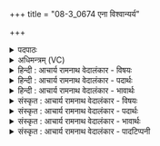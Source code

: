 +++
title = "08-3_0674 एना विश्वान्यर्य"

+++
<details><summary>पदपाठः</summary>

ए꣣ना꣢। वि꣡श्वा꣢꣯नि। अ꣡र्यः꣢। आ। द्यु꣡म्ना꣡नि꣢। मा꣡नु꣢꣯षाणाम्। सि꣡षा꣢꣯सन्तः। व꣣नामहे। ६७४।
</details>

<details><summary>अधिमन्त्रम् (VC)</summary>

- पवमानः सोमः
- अहमीयुराङ्गिरसः
- गायत्री
- षड्जः
</details>

<details><summary>हिन्दी : आचार्य रामनाथ वेदालंकार - विषयः</summary>

तृतीय ऋचा पूर्वार्चिक में ५९३ क्रमाङ्क पर परमात्मा को सम्बोधित करके व्याख्यात की गयी है। यहाँ गुरु को सम्बोधन है।
</details>

<details><summary>हिन्दी : आचार्य रामनाथ वेदालंकार - पदार्थः</summary>

पदार्थान्वय -  हे हमारे अन्तःकरणों को पवित्र करनेवाले गुरुवर ! (अर्यः) विद्याओं के स्वामी आप (एना) इन (विश्वानि) सब (द्युम्नानि) विद्याधनों को (मानुषाणाम्) हम मननशील शिष्यों को (आ) प्राप्त कराओ। उन विद्याधनों को (सिषासन्तः) अन्यों को प्रदान करने की इच्छावाले हम (वनामहे) आपसे सीखते हैं ॥३॥
</details>

<details><summary>हिन्दी : आचार्य रामनाथ वेदालंकार - भावार्थः</summary>

भावार्थ -  जो मनुष्य गुरुओं के पास से अनेक प्रकार की भौतिक विद्याओं तथा आध्यात्मिक विद्याओं को पढ़कर अन्यों को पढ़ाते हैं,वे ही गुरु-ऋण से मुक्त होते हैं ॥३॥
</details>

<details><summary>संस्कृत : आचार्य रामनाथ वेदालंकार - विषयः</summary>

तृतीया ऋक् पूर्वार्चिके ५९३ क्रमाङ्के परमात्मानं संबोध्य व्याख्याता। अत्र गुरुः सम्बोध्यते।
</details>

<details><summary>संस्कृत : आचार्य रामनाथ वेदालंकार - पदार्थः</summary>

पदार्थान्वय -  हे पवमान सोम ! अस्मदन्तःकरणानां पवित्रकर्त्तः गुरो ! (अर्यः२) विद्यानामधीश्वरः त्वम् (एना) एनानि (विश्वानि) सर्वाणि (द्युम्नानि) विद्याधनानि (मानुषाणाम्) मननशीलानां शिष्याणामस्माकम् (आ) आगमय,प्रापय। तानि विद्याधनानि (सिषासन्तः) अन्येभ्यो दातुमिच्छन्तो वयम् (वनामहे३) संभजामहे ॥३॥४
</details>

<details><summary>संस्कृत : आचार्य रामनाथ वेदालंकार - भावार्थः</summary>

भावार्थ -  ये मनुष्या गुरूणां सकाशाद् विविधा भौतिकविद्या अध्यात्मविद्याश्चाधीत्यान्यान् पाठयन्ति त एव गुरुऋणान्मुच्यन्ते ॥३॥
</details>

<details><summary>संस्कृत : आचार्य रामनाथ वेदालंकार - पादटिप्पनी</summary>

टिप्पनी -   १. ऋ० ९।६१।११, य० २६।१८, साम० ५९३। २. अर्यः यजमानः—इति वि०। ३. सिषासन्तः साधयन्तः। वनामहे आह्वयामः—इति वि०। ४. यजुर्भाष्ये दयानन्दर्षिर्मन्त्रमिमम् ‘ईश्वरः कथमुपास्यः’ इति विषये व्याचष्टे। तत्र तन्मते महीयव ऋषिः, विद्वान् देवता।
</details>
